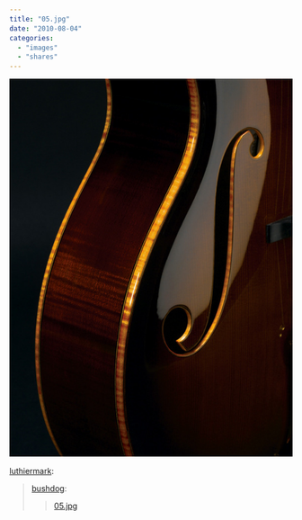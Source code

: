```yaml
---
title: "05.jpg"
date: "2010-08-04"
categories: 
  - "images"
  - "shares"
---
```


![](images/tumblr_l5wt1tZwbq1qzjvpto1_640.jpg)

  
[luthiermark](http://luthiermark.tumblr.com/post/840852094/bushdog-05-jpg):

> [bushdog](http://bushdog.tumblr.com/post/840707554/05-jpg):
> 
> > [05.jpg](http://www.scharpach.com/_images/archtop/05.jpg)

